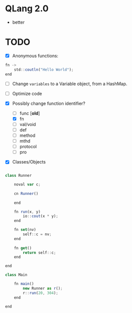 # QLang 2.0

- better


# TODO

 - [x] Anonymous functions:

```js
fn -> 
	std::coutln("Hello World"); 
end
```

 - [ ] Change `variables` to a Variable object, from a HashMap.
- [ ] Optimize code

 - [x] Possibly change function identifier?
	 - [ ] func \[**old**\]
	 - [x] fn
	 - [ ] val/void
	 - [ ] def
	 - [ ] method
	 - [ ] mthd
	 - [ ] protocol
	 - [ ] pro
 - [x] Classes/Objects
```js

class Runner

	noval var c;
	
	cn Runner()
	
	end

	fn run(x, y)
		io::cout(x * y);
	end

	fn set(nv)
		self::c = nv;
	end
	
	fn get()
		return self::c;
	end

end

class Main

	fn main()
		new Runner as r();
		r::run(20, 304);
	end
	
end
```
